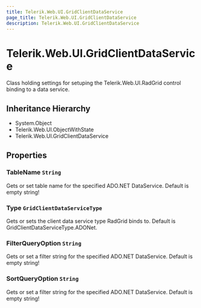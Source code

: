 ```yaml
---
title: Telerik.Web.UI.GridClientDataService
page_title: Telerik.Web.UI.GridClientDataService
description: Telerik.Web.UI.GridClientDataService
---
```


# Telerik.Web.UI.GridClientDataService

Class holding settings for setuping the Telerik.Web.UI.RadGrid control binding to a data service.

## Inheritance Hierarchy

* System.Object
* Telerik.Web.UI.ObjectWithState
* Telerik.Web.UI.GridClientDataService

## Properties

###  TableName `String`

Gets or set table name for the specified ADO.NET DataService. Default is empty string!

###  Type `GridClientDataServiceType`

Gets or sets the client data service type RadGrid binds to.
            Default is GridClientDataServiceType.ADONet.

###  FilterQueryOption `String`

Gets or set a filter string for the specified ADO.NET DataService. Default is empty string!

###  SortQueryOption `String`

Gets or set a filter string for the specified ADO.NET DataService. Default is empty string!

